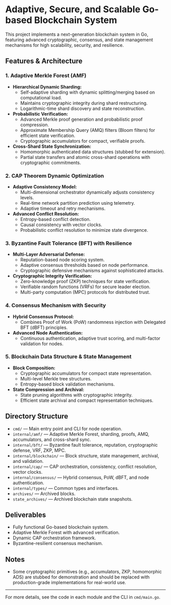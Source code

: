 # Adaptive, Secure, and Scalable Go-based Blockchain System

This project implements a next-generation blockchain system in Go, featuring advanced cryptographic, consensus, and state management mechanisms for high scalability, security, and resilience.

## Features & Architecture

### 1. Adaptive Merkle Forest (AMF)
- **Hierarchical Dynamic Sharding:**
  - Self-adaptive sharding with dynamic splitting/merging based on computational load.
  - Maintains cryptographic integrity during shard restructuring.
  - Logarithmic-time shard discovery and state reconstruction.
- **Probabilistic Verification:**
  - Advanced Merkle proof generation and probabilistic proof compression.
  - Approximate Membership Query (AMQ) filters (Bloom filters) for efficient state verification.
  - Cryptographic accumulators for compact, verifiable proofs.
- **Cross-Shard State Synchronization:**
  - Homomorphic authenticated data structures (stubbed for extension).
  - Partial state transfers and atomic cross-shard operations with cryptographic commitments.

### 2. CAP Theorem Dynamic Optimization
- **Adaptive Consistency Model:**
  - Multi-dimensional orchestrator dynamically adjusts consistency levels.
  - Real-time network partition prediction using telemetry.
  - Adaptive timeout and retry mechanisms.
- **Advanced Conflict Resolution:**
  - Entropy-based conflict detection.
  - Causal consistency with vector clocks.
  - Probabilistic conflict resolution to minimize state divergence.

### 3. Byzantine Fault Tolerance (BFT) with Resilience
- **Multi-Layer Adversarial Defense:**
  - Reputation-based node scoring system.
  - Adaptive consensus thresholds based on node performance.
  - Cryptographic defensive mechanisms against sophisticated attacks.
- **Cryptographic Integrity Verification:**
  - Zero-knowledge proof (ZKP) techniques for state verification.
  - Verifiable random functions (VRFs) for secure leader election.
  - Multi-party computation (MPC) protocols for distributed trust.

### 4. Consensus Mechanism with Security
- **Hybrid Consensus Protocol:**
  - Combines Proof of Work (PoW) randomness injection with Delegated BFT (dBFT) principles.
- **Advanced Node Authentication:**
  - Continuous authentication, adaptive trust scoring, and multi-factor validation for nodes.

### 5. Blockchain Data Structure & State Management
- **Block Composition:**
  - Cryptographic accumulators for compact state representation.
  - Multi-level Merkle tree structures.
  - Entropy-based block validation mechanisms.
- **State Compression and Archival:**
  - State pruning algorithms with cryptographic integrity.
  - Efficient state archival and compact representation techniques.

## Directory Structure
- `cmd/` — Main entry point and CLI for node operation.
- `internal/amf/` — Adaptive Merkle Forest, sharding, proofs, AMQ, accumulators, and cross-shard sync.
- `internal/bft/` — Byzantine fault tolerance, reputation, cryptographic defense, VRF, ZKP, MPC.
- `internal/blockchain/` — Block structure, state management, archival, and validation.
- `internal/cap/` — CAP orchestration, consistency, conflict resolution, vector clocks.
- `internal/consensus/` — Hybrid consensus, PoW, dBFT, and node authentication.
- `internal/types/` — Common types and interfaces.
- `archives/` — Archived blocks.
- `state_archives/` — Archived blockchain state snapshots.

## Deliverables
- Fully functional Go-based blockchain system.
- Adaptive Merkle Forest with advanced verification.
- Dynamic CAP orchestration framework.
- Byzantine-resilient consensus mechanism.

## Notes
- Some cryptographic primitives (e.g., accumulators, ZKP, homomorphic ADS) are stubbed for demonstration and should be replaced with production-grade implementations for real-world use.

---

For more details, see the code in each module and the CLI in `cmd/main.go`.
